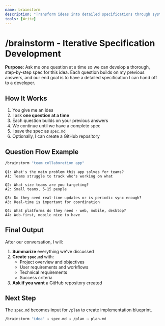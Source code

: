 ```yaml
---
name: brainstorm
description: "Transform ideas into detailed specifications through systematic questioning"
tools: [Write]
---
```


# /brainstorm - Iterative Specification Development

**Purpose**: Ask me one question at a time so we can develop a thorough, step-by-step spec for this idea. Each question builds on my previous answers, and our end goal is to have a detailed specification I can hand off to a developer.

## How It Works

1. You give me an idea
2. I ask **one question at a time**
3. Each question builds on your previous answers
4. We continue until we have a complete spec
5. I save the spec as `spec.md`
6. Optionally, I can create a GitHub repository

## Question Flow Example

```bash
/brainstorm "team collaboration app"
```

```
Q1: What's the main problem this app solves for teams?
A1: Teams struggle to track who's working on what

Q2: What size teams are you targeting?
A2: Small teams, 5-15 people

Q3: Do they need real-time updates or is periodic sync enough?
A3: Real-time is important for coordination

Q4: What platforms do they need - web, mobile, desktop?
A4: Web-first, mobile nice to have
```

## Final Output

After our conversation, I will:

1. **Summarize** everything we've discussed
2. **Create `spec.md`** with:
   - Project overview and objectives
   - User requirements and workflows
   - Technical requirements
   - Success criteria
3. **Ask if you want** a GitHub repository created

## Next Step

The `spec.md` becomes input for `/plan` to create implementation blueprint.

```bash
/brainstorm "idea" → spec.md → /plan → plan.md
```
